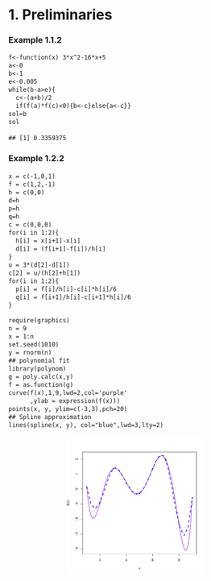 # 1. Preliminaries

### Example 1.1.2
```{R}
f<-function(x) 3*x^2-16*x+5
a<-0
b<-1
e<-0.005
while(b-a>e){
  c<-(a+b)/2
  if(f(a)*f(c)<0){b<-c}else{a<-c}}
sol=b
sol

## [1] 0.3359375
```

### Example 1.2.2
```{R}
x = c(-1,0,1)
f = c(1,2,-1)
h = c(0,0)
d=h
p=h
q=h
c = c(0,0,0)
for(i in 1:2){
  h[i] = x[i+1]-x[i]
  d[i] = (f[i+1]-f[i])/h[i]
}
u = 3*(d[2]-d[1])
c[2] = u/(h[2]+h[1])
for(i in 1:2){
  p[i] = f[i]/h[i]-c[i]*h[i]/6
  q[i] = f[i+1]/h[i]-c[i+1]*h[i]/6
}
```

```{R}
require(graphics)
n = 9
x = 1:n
set.seed(1010)
y = rnorm(n)
## polynomial fit
library(polynom)
g = poly.calc(x,y)
f = as.function(g)
curve(f(x),1,9,lwd=2,col='purple'
      ,ylab = expression(f(x)))
points(x, y, ylim=c(-3,3),pch=20)
## Spline approximation
lines(spline(x, y), col="blue",lwd=3,lty=2)
```

<p align = "center">
<img src="./Figure/fig1_1.pdf" alt="drawing" width="275" height="275"/>
</p>


